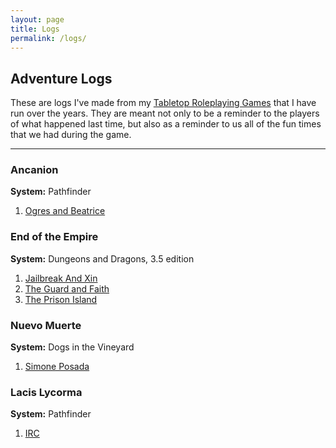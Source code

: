 ```yaml
---
layout: page
title: Logs
permalink: /logs/
---
```


## Adventure Logs

These are logs I\'ve made from my [Tabletop Roleplaying Games][1] that I
have run over the years. They are meant not only to be a reminder to the
players of what happened last time, but also as a reminder to us all of
the fun times that we had during the game.

* * *

### Ancanion

**System:** Pathfinder

1.  [Ogres and Beatrice](/logs/ancan-001/)


### End of the Empire

**System:** Dungeons and Dragons, 3.5 edition

1.  [Jailbreak And Xin](/logs/eote-001/)
2.  [The Guard and Faith](/logs/eote-002/)
3.  [The Prison Island](/logs/eote-003/)

### Nuevo Muerte

**System:** Dogs in the Vineyard

1.  [Simone Posada](/logs/muert-001/)

### Lacis Lycorma

**System:** Pathfinder

1. [IRC](/logs/irc-lacis-lycorma-01)


[1]: http://en.wikipedia.org/wiki/Tabletop_role-playing_game
